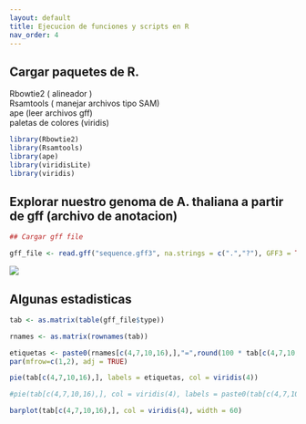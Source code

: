 ```yaml
---
layout: default
title: Ejecucion de funciones y scripts en R
nav_order: 4
---
```


## Cargar paquetes de R. 
Rbowtie2 ( alineador )    
Rsamtools ( manejar archivos tipo SAM)  
ape (leer archivos gff)  
paletas de colores (viridis)

```r
library(Rbowtie2)
library(Rsamtools)
library(ape)
library(viridisLite)
library(viridis)
```

## Explorar nuestro genoma de A. thaliana a partir de gff (archivo de anotacion)

```r
## Cargar gff file

gff_file <- read.gff("sequence.gff3", na.strings = c(".","?"), GFF3 = TRUE)
```

![](https://hbctraining.github.io/Intro-to-rnaseq-hpc-O2/img/counts-workflow.png)

## Algunas estadisticas

```r
tab <- as.matrix(table(gff_file$type))

rnames <- as.matrix(rownames(tab))

etiquetas <- paste0(rnames[c(4,7,10,16),],"=",round(100 * tab[c(4,7,10,16),]/sum(tab[c(4,7,10,16),]), 2), "%")                                                       
par(mfrow=c(1,2), adj = TRUE)

pie(tab[c(4,7,10,16),], labels = etiquetas, col = viridis(4))

#pie(tab[c(4,7,10,16),], col = viridis(4), labels = paste0(tab[c(4,7,10,16),], "%"))

barplot(tab[c(4,7,10,16),], col = viridis(4), width = 60)

```
